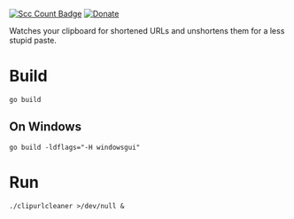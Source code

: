 [![Scc Count Badge](https://sloc.xyz/github/dertuxmalwieder/clipurlcleaner?category=code)](https://github.com/dertuxmalwieder/clipurlcleaner) [![Donate](https://img.shields.io/badge/Donate-PayPal-green.svg)](https://paypal.me/GebtmireuerGeld)


Watches your clipboard for shortened URLs and unshortens them for a less stupid paste.

# Build

`go build`

## On Windows

`go build -ldflags="-H windowsgui"`

# Run

`./clipurlcleaner >/dev/null &`
